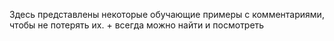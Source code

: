 Здесь представлены некоторые обучающие примеры с комментариями, чтобы не потерять их. + всегда можно найти и посмотреть
